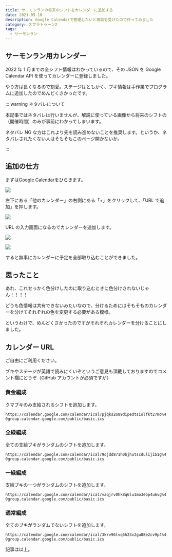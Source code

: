 ```yaml
---
title: サーモンランの将来のシフトをカレンダーに追加する
date: 2021-05-10
description: Google Calendarで管理したいと相談を受けたので作ってみました
category: スプラトゥーン2
tags:
  - サーモンラン
---
```


## サーモンラン用カレンダー

2022 年 1 月までの全シフト情報はわかっているので、その JSON を Google Calendar API を使ってカレンダーに登録しました。

やり方は長くなるので割愛。ステージはともかく、ブキ情報は手作業でプログラムに追加したのでめんどくさかったです。

::: warning ネタバレについて

本記事ではネタバレは行いませんが、解説に使っている画像から将来のシフトの（開催時間）のみが事前にわかってしまいます。

ネタバレ NG な方はこれより先を読み進めないことを推奨します。というか、ネタバレされたくない人はそもそもこのページ開かないか。

:::

<Amazon/>

## 追加の仕方

まずは[Google Calendar](https://calendar.google.com/calendar)をひらきます。

![](https://pbs.twimg.com/media/E1Bb7bzVgAEEBRM?format=png)

左下にある「他のカレンダー」の右側にある「+」をクリックして、「URL で追加」を押します。

![](https://pbs.twimg.com/media/E1Bb-omUUAAzt4A?format=png)

URL の入力画面になるのでカレンダーを追加します。

![](https://pbs.twimg.com/media/E1BcrwZVcAISeHX?format=png)

![](https://pbs.twimg.com/media/E1BcwlPVoAMY78e?format=png)

すると無事にカレンダーに予定を全部取り込むことができました。

## 思ったこと

あれ、これせっかく色分けしたのに取り込むときに色分けされないじゃん！！！！

どうも色情報は共有できないみたいなので、分けるためにはそもそものカレンダーを分けてそれぞれの色を変更する必要がある模様。

というわけで、めんどくさかったのですがそれぞれカレンダーを分けることにしました。

## カレンダー URL

ご自由にご利用ください。

ブキやステージが英語で読みにくいぞというご意見も頂戴しておりますのでコメント欄にどうぞ（GitHub アカウントが必須ですが）

### 黄金編成

クマブキのみ支給されるシフトを追加します。

`https://calendar.google.com/calendar/ical/pjqks2o89dipedtsiolfkt27mo%40group.calendar.google.com/public/basic.ics`

### 全緑編成

全ての支給ブキがランダムのシフトを追加します。

`https://calendar.google.com/calendar/ical/9ojdd871h0bjhutscdulijib1g%40group.calendar.google.com/public/basic.ics`

### 一緑編成

支給ブキの一つがランダムのシフトを追加します。

`https://calendar.google.com/calendar/ical/vaqjrv0hk8q6lu1mo3eop4u6vg%40group.calendar.google.com/public/basic.ics`

### 通常編成

全てのブキがランダムでないシフトを追加します。

`https://calendar.google.com/calendar/ical/3krv96lvq6h23v2gu88e2cv9p4%40group.calendar.google.com/public/basic.ics`

記事は以上。

<Amazon/>

